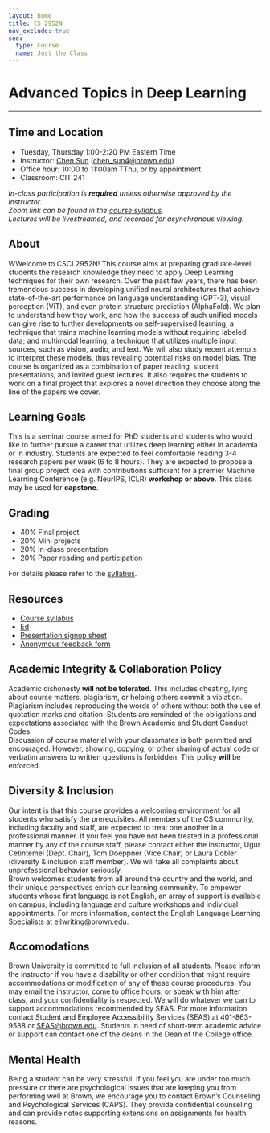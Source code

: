 ```yaml
---
layout: home
title: CS 2952N
nav_exclude: true
seo:
  type: Course
  name: Just the Class
---
```


# Advanced Topics in Deep Learning

---

## Time and Location

- Tuesday, Thursday 1:00-2:20 PM Eastern Time
- Instructor: [Chen Sun](https://chensun.me) ([chen_sun4@brown.edu](mailto:chensun@brown.edu))
- Office hour: 10:00 to 11:00am TThu, or by appointment
- Classroom: CIT 241

_In-class participation is **required** unless otherwise approved by the instructor._  
_Zoom link can be found in the [course syllabus](https://docs.google.com/document/d/1YmK_T7jbBg1H8o_n9wkF2vvZRjDqUVYLD99pDT0ieFo/edit?usp=sharing)._  
_Lectures will be livestreamed, and recorded for asynchronous viewing._

## About

WWelcome to CSCI 2952N! This course aims at preparing graduate-level students the research knowledge they need to apply Deep Learning techniques for their own research. Over the past few years, there has been tremendous success in developing unified neural architectures that achieve state-of-the-art performance on language understanding (GPT-3), visual perception (ViT), and even protein structure prediction (AlphaFold). We plan to understand how they work, and how the success of such unified models can give rise to further developments on self-supervised learning, a technique that trains machine learning models without requiring labeled data; and multimodal learning, a technique that utilizes multiple input sources, such as vision, audio, and text. We will also study recent attempts to interpret these models, thus revealing potential risks on model bias. The course is organized as a combination of paper reading, student presentations, and invited guest lectures. It also requires the students to work on a final project that explores a novel direction they choose along the line of the papers we cover.

## Learning Goals

This is a seminar course aimed for PhD students and students who would like to further pursue a career that utilizes deep learning either in academia or in industry.
Students are expected to feel comfortable reading 3-4 research papers per week (6 to 8 hours). They are expected to propose a final group project idea with contributions sufficient for a premier Machine Learning Conference (e.g. NeurIPS, ICLR) **workshop or above**.  This class may be used for **capstone**.

## Grading

- 40% Final project
- 20% Mini projects
- 20% In-class presentation
- 20% Paper reading and participation

For details please refer to the [syllabus](https://docs.google.com/document/d/1YmK_T7jbBg1H8o_n9wkF2vvZRjDqUVYLD99pDT0ieFo/edit?usp=sharing).


## Resources

- [Course syllabus](https://docs.google.com/document/d/1YmK_T7jbBg1H8o_n9wkF2vvZRjDqUVYLD99pDT0ieFo/edit?usp=sharing)
- [Ed](https://edstem.org/us/courses/36397/discussion/)
- [Presentation signup sheet](https://forms.gle/4CnTJGqKKx3vMWr89)
- [Anonymous feedback form](https://forms.gle/bcipRod558MHg8i36)

## Academic Integrity & Collaboration Policy

Academic dishonesty **will not be tolerated**. This includes cheating, lying about course matters, plagiarism, or helping others commit a violation. Plagiarism includes reproducing the words of others without both the use of quotation marks and citation. Students are reminded of the obligations and expectations associated with the Brown Academic and Student Conduct Codes.  
Discussion of course material with your classmates is both permitted and encouraged. However, showing, copying, or other sharing of actual code or verbatim answers to written questions is forbidden. This policy **will** be enforced.

## Diversity & Inclusion

Our intent is that this course provides a welcoming environment for all students who satisfy the prerequisites. All members of the CS community, including faculty and staff, are expected to treat one another in a professional manner. If you feel you have not been treated in a professional manner by any of the course staff, please contact either the instructor, Ugur Cetintemel (Dept. Chair), Tom Doeppner (Vice Chair) or Laura Dobler (diversity & inclusion staff member). We will take all complaints about unprofessional behavior seriously.  
Brown welcomes students from all around the country and the world, and their unique perspectives enrich our learning community. To empower students whose first language is not English, an array of support is available on campus, including language and culture workshops and individual appointments. For more information, contact the English Language Learning Specialists at ellwriting@brown.edu.

## Accomodations

Brown University is committed to full inclusion of all students. Please inform the instructor if you have a disability or other condition that might require accommodations or modification of any of these course procedures. You may email the instructor, come to office hours, or speak with him after class, and your confidentiality is respected. We will do whatever we can to support accommodations recommended by SEAS. For more information contact Student and Employee Accessibility Services (SEAS) at 401-863-9588 or SEAS@brown.edu. Students in need of short-term academic advice or support can contact one of the deans in the Dean of the College office.


## Mental Health

Being a student can be very stressful. If you feel you are under too much pressure or there are psychological issues that are keeping you from performing well at Brown, we encourage you to contact Brown’s Counseling and Psychological Services (CAPS). They provide confidential counseling and can provide notes supporting extensions on assignments for health reasons.

